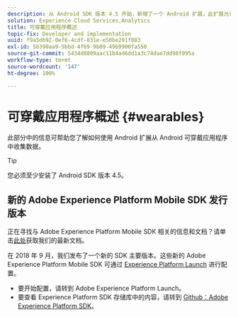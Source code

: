 ```yaml
---
description: 从 Android SDK 版本 4.5 开始，新增了一个 Android 扩展，此扩展允许您从 Android 可穿戴应用程序中收集数据。
solution: Experience Cloud Services,Analytics
title: 可穿戴应用程序概述
topic-fix: Developer and implementation
uuid: f9a5d692-0ef6-4cdf-831e-e50be291f083
exl-id: 5b390aa9-5bbd-4f69-9b09-49b9900fa550
source-git-commit: 5434d8809aac11b4ad6dd1a3c74dae7dd98f095a
workflow-type: tm+mt
source-wordcount: '147'
ht-degree: 100%

---
```


# 可穿戴应用程序概述 {#wearables}

此部分中的信息可帮助您了解如何使用 Android 扩展从 Android 可穿戴应用程序中收集数据。

>[!TIP]
>
>您必须至少安装了 Android SDK 版本 4.5。

## 新的 Adobe Experience Platform Mobile SDK 发行版本

正在寻找与 Adobe Experience Platform Mobile SDK 相关的信息和文档？请单击[此处](https://aep-sdks.gitbook.io/docs/)获取我们的最新文档。

在 2018 年 9 月，我们发布了一个新的 SDK 主要版本。这些新的 Adobe Experience Platform Mobile SDK 可通过 [Experience Platform Launch](https://www.adobe.com/cn/experience-platform/launch.html) 进行配置。

* 要开始配置，请转到 Adobe Experience Platform Launch。
* 要查看 Experience Platform SDK 存储库中的内容，请转到 [Github：Adobe Experience Platform SDK](https://github.com/Adobe-Marketing-Cloud/acp-sdks)。
